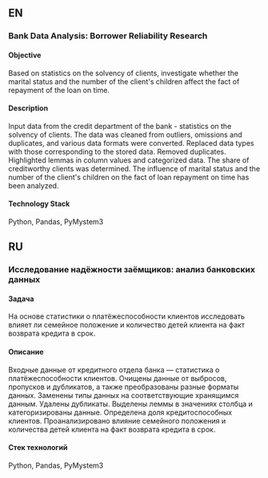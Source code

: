 ## EN 

### Bank Data Analysis: Borrower Reliability Research

#### Objective
Based on statistics on the solvency of clients, investigate whether the marital status and the number of the client's children affect the fact of repayment of the loan on time.

#### Description
Input data from the credit department of the bank - statistics on the solvency of clients.
The data was cleaned from outliers, omissions and duplicates, and various data formats were converted. Replaced data types with those corresponding to the stored data. Removed duplicates. Highlighted lemmas in column values ​​and categorized data.
The share of creditworthy clients was determined.
The influence of marital status and the number of the client's children on the fact of loan repayment on time has been analyzed.

#### Technology Stack
Python, Pandas, PyMystem3

## RU 

### Исследование надёжности заёмщиков: анализ банковских данных

#### Задача
На основе статистики о платёжеспособности клиентов исследовать влияет ли семейное положение и количество детей клиента на факт возврата кредита в срок.

#### Описание
Входные данные от кредитного отдела банка  — статистика о платёжеспособности клиентов. 
Очищены данные от выбросов, пропусков и дубликатов, а также преобразованы разные форматы данных. Заменены типы данных на соответствующие хранящимся данным. Удалены дубликаты. Выделены леммы в значениях столбца и категоризированы данные.
Определена доля кредитоспособных клиентов.
Проанализировано влияние семейного положения и количества детей клиента на факт возврата кредита в срок. 

#### Стек технологий
Python, Pandas, PyMystem3

